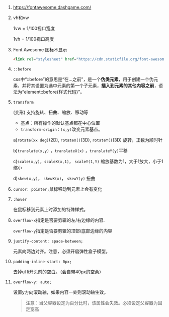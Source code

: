 1. <a>https://fontawesome.dashgame.com/

   </a>

1. vh和vw

   1vw = 1/100视口宽度

   1vh = 1/100视口高度

2. Font Awesome 图标不显示

   ```html
   <link rel="stylesheet" href="https://cdn.staticfile.org/font-awesome/4.7.0/css/font-awesome.css">
   ```

3. `::before`

   css中“::before”的意思是“在...之前”，是一个**伪类元素**，用于创建一个伪元素，并将其设置为选中元素的第一个子元素，**插入到元素的其他内容之前**，语法为“element::before{样式代码}”。

4. `transform`

   (变形) 支持旋转、扭曲、缩放、移动等

   - 基点：所有操作的默认基点都在中心位置
   - `transform-origin：(x,y)`改变元素基点。

   a)`rotate(xx deg)`(2D), `rotateX()`(3D), `rotateY()`(3D) 旋转，正数为顺时针

   b)`translate(x,y)` ，`translateX(x)` ，`translateY(y)`平移

   c)`scale(x,y)`，`scaleX(x,1)`， `scaleY(1,Y)` 缩放基数为1，大于1放大，小于1缩小

   d)`skew(x,y)`， `skewX(x)`， `skewY(y)` 扭曲

5. `cursor: pointer;`鼠标移动到元素上会有变化

6. `:hover`

   在鼠标移到元素上时添加的特殊样式。

8. `overflow-x`指定是否要剪辑的左/右边缘的内容.

   `overflow-y`指定是否要剪辑的顶部/底部边缘的内容

9. `justify-content: space-between;`

   元素向两边对齐。注意，必须开启弹性盒子模型。

10. `padding-inline-start: 0px;`

    去掉ul li开头前的空白。（会自带40px的空余）

11. `overflow-y: auto;`

    设置y方向滚动轴，如果内容一处则滚动轴生效。

    > 注意：当父容器设定为百分比时，该属性会失效。必须设定父容器为固定宽高

